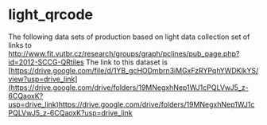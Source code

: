 # light_qrcode
The following data sets of production based on light data collection set of links to http://www.fit.vutbr.cz/research/groups/graph/pclines/pub_page.php?id=2012-SCCG-QRtiles
The link to this dataset is [https://drive.google.com/file/d/1YB_gcHODmbrn3iMGxFzRYPqhYWDKlkYS/view?usp=drive_link](https://drive.google.com/drive/folders/19MNegxhNep1WJ1cPQLVwJ5_z-6CQaoxK?usp=drive_link)https://drive.google.com/drive/folders/19MNegxhNep1WJ1cPQLVwJ5_z-6CQaoxK?usp=drive_link
